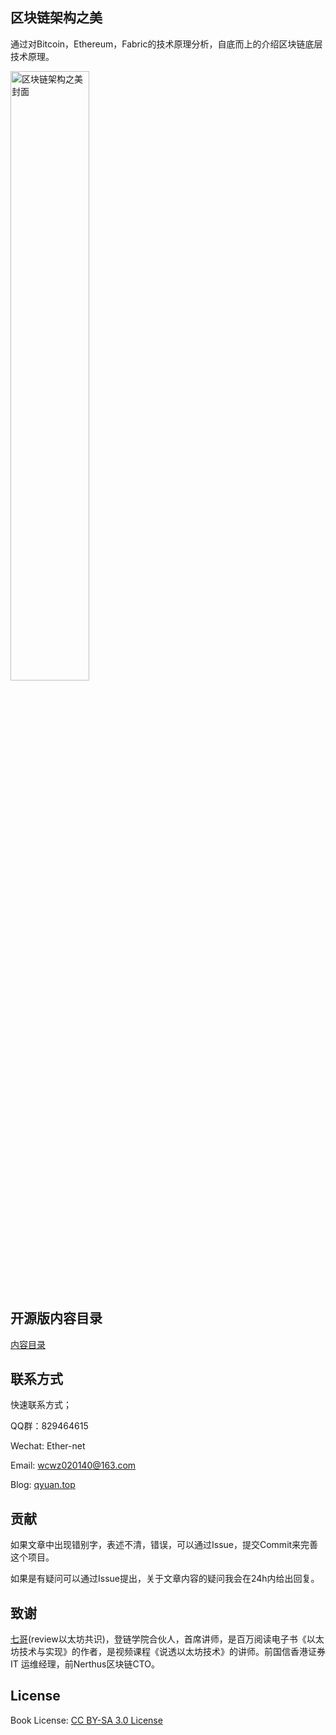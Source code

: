 ## 区块链架构之美

通过对Bitcoin，Ethereum，Fabric的技术原理分析，自底而上的介绍区块链底层技术原理。

<img src="https://github.com/Ice-Storm/structure-and-interpretation-of-blockchain/blob/master/img/WechatIMG294.png?raw=true" width="50%" alt="区块链架构之美封面"/>


## 开源版内容目录

[内容目录](https://github.com/Ice-Storm/structure-and-interpretation-of-blockchain/blob/master/preface.md)

## 联系方式

快速联系方式；

QQ群：829464615

Wechat: Ether-net

Email:  wcwz020140@163.com

Blog: [qyuan.top](http://qyuan.top/)

## 贡献

如果文章中出现错别字，表述不清，错误，可以通过Issue，提交Commit来完善这个项目。

如果是有疑问可以通过Issue提出，关于文章内容的疑问我会在24h内给出回复。

## 致谢
[七哥](https://github.com/ysqi)(review以太坊共识)，登链学院合伙人，首席讲师，是百万阅读电子书《以太坊技术与实现》的作者，是视频课程《说透以太坊技术》的讲师。前国信香港证券 IT 运维经理，前Nerthus区块链CTO。

## License
Book License: [CC BY-SA 3.0 License](http://creativecommons.org/licenses/by-sa/3.0/)

